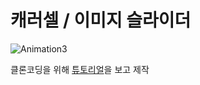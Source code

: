 # 캐러셀 / 이미지 슬라이더

![Animation3](README.assets/Animation3.gif)

클론코딩을 위해 [튜토리얼](https://www.codingsnow.com/2021/01/image-slider-with-auto-play-manual.html)을 보고 제작